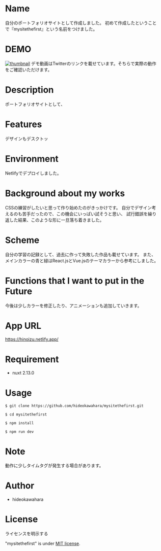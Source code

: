 # Name
 
自分のポートフォリオサイトとして作成しました。
初めて作成したということで『mysitethefirst』という名前をつけました。

# DEMO
 
[![thumbnail](https://pbs.twimg.com/ext_tw_video_thumb/1298601676740296704/pu/img/5AsHQePvDufjw5dd.jpg)](https://twitter.com/hinoizuryu27/status/1298601886451249152/video/1)
デモ動画はTwitterのリンクを載せています。そちらで実際の動作をご確認いただけます。

# Description

ポートフォリオサイトとして、

 
# Features
 
デザインもデスクトッ


 
# Environment

Netlifyでデプロイしました。


# Background about my works

CSSの練習がしたいと思って作り始めたのがきっかけです。
自分でデザイン考えるのも苦手だったので、この機会にいっぱい試そうと思い、
試行錯誤を繰り返した結果、このような形に一旦落ち着きました。


# Scheme

自分の学習の記録として、過去に作って失敗した作品も載せています。
また、メインカラーの青と緑はReact.jsとVue.jsのテーマカラーから参考にしました。

# Functions that I want to put in the Future
 
今後は少しカラーを修正したり、アニメーションも追加していきます。

# App URL
 https://hinoizu.netlify.app/

# Requirement
  
* nuxt 2.13.0

 
# Usage

`$ git clone https://github.com/hideokawahara/mysitethefirst.git`  

`$ cd mysitethefirst`

`$ npm install`

`$ npm run dev`


# Note
 
動作に少しタイムタグが発生する場合があります。
 
# Author
  
* hideokawahara

 
# License
ライセンスを明示する
 
"mysitethefirst" is under [MIT license](https://en.wikipedia.org/wiki/MIT_License).
